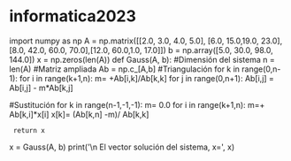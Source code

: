 # informatica2023
import numpy as np
A = np.matrix([[2.0, 3.0, 4.0, 5.0], [6.0, 15.0,19.0, 23.0],[8.0, 42.0, 60.0, 70.0],[12.0, 60.0,1.0, 17.0]])
b = np.array([5.0, 30.0, 98.0, 144.0])
x = np.zeros(len(A))
def Gauss(A, b):
#Dimensión del sistema
     n = len(A)
#Matriz ampliada
     Ab = np.c_[A,b]
#Triangulación
     for k in range(0,n-1):
         for i in range(k+1,n):
             m= +Ab[i,k]/Ab[k,k]
             for j in range(0,n+1):
                 Ab[i,j] = Ab[i,j] - m*Ab[k,j]
                 
         
     
#Sustitución
     for k in range(n-1,-1,-1):
         m= 0.0
         for i in range(k+1,n):
             m=+ Ab[k,i]*x[i]
         x[k]= (Ab[k,n] -m)/ Ab[k,k]
     
     return x
x = Gauss(A, b)
print('\n El vector solución del sistema, x=', x)
